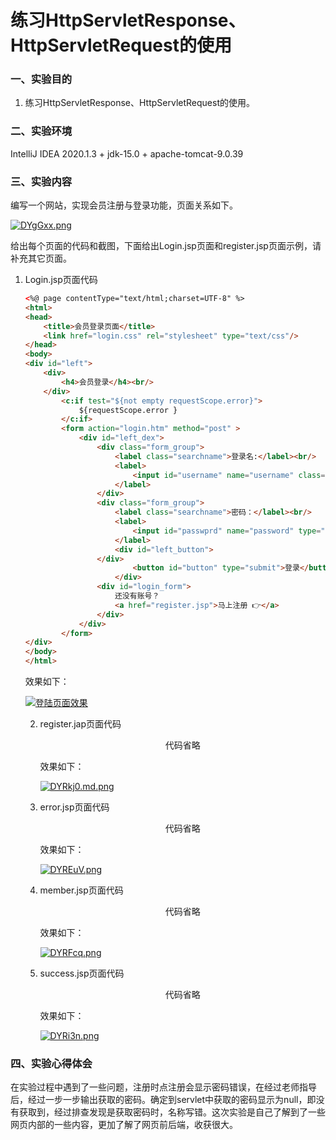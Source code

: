 # 练习HttpServletResponse、HttpServletRequest的使用

### 一、实验目的

1. 练习HttpServletResponse、HttpServletRequest的使用。

### 二、实验环境

IntelliJ IDEA 2020.1.3 + jdk-15.0 + apache-tomcat-9.0.39

### 三、实验内容

编写一个网站，实现会员注册与登录功能，页面关系如下。

[![DYgGxx.png](https://s3.ax1x.com/2020/11/23/DYgGxx.png)](https://imgchr.com/i/DYgGxx)

给出每个页面的代码和截图，下面给出Login.jsp页面和register.jsp页面示例，请补充其它页面。

1. Login.jsp页面代码

   ```html
   <%@ page contentType="text/html;charset=UTF-8" %>
   <html>
   <head>
       <title>会员登录页面</title>
       <link href="login.css" rel="stylesheet" type="text/css"/>
   </head>
   <body>
   <div id="left">
       <div>
           <h4>会员登录</h4><br/>
       </div>
           <c:if test="${not empty requestScope.error}">
               ${requestScope.error }
           </c:if>
           <form action="login.htm" method="post" >
               <div id="left_dex">
                   <div class="form_group">
                       <label class="searchname">登录名:</label><br/>
                       <label>
                           <input id="username" name="username" class="search"/><br/>
                       </label>
                   </div>
                   <div class="form_group">
                       <label class="searchname">密码：</label><br/>
                       <label>
                           <input id="passwprd" name="password" type="password" class="search"/><br/>
                       </label>
                       <div id="left_button">
                   </div>
                           <button id="button" type="submit">登录</button>
                       </div>
                   <div id="login_form">
                       还没有账号？
                       <a href="register.jsp">马上注册 👉</a>
                   </div>
               </div>
           </form>
   </div>
   </body>
   </html>
   ```

   效果如下：

   [![登陆页面效果](https://s3.ax1x.com/2020/11/23/DYRVBT.md.png)](https://imgchr.com/i/DYRVBT)

   2. register.jap页面代码

      <center>代码省略</center>

      效果如下：

      [![DYRkj0.md.png](https://s3.ax1x.com/2020/11/23/DYRkj0.md.png)](https://imgchr.com/i/DYRkj0)

      

   3. error.jsp页面代码

      <center>代码省略</center>

      效果如下：

      [![DYREuV.png](https://s3.ax1x.com/2020/11/23/DYREuV.png)](https://imgchr.com/i/DYREuV)

   4. member.jsp页面代码

      <center>代码省略</center>

      效果如下：

      [![DYRFcq.png](https://s3.ax1x.com/2020/11/23/DYRFcq.png)](https://imgchr.com/i/DYRFcq)

   5. success.jsp页面代码

      <center>代码省略</center>

      效果如下：

      [![DYRi3n.png](https://s3.ax1x.com/2020/11/23/DYRi3n.png)](https://imgchr.com/i/DYRi3n)

### 四、实验心得体会

​		在实验过程中遇到了一些问题，注册时点注册会显示密码错误，在经过老师指导后，经过一步一步输出获取的密码。确定到servlet中获取的密码显示为null，即没有获取到，经过排查发现是获取密码时，名称写错。这次实验是自己了解到了一些网页内部的一些内容，更加了解了网页前后端，收获很大。
